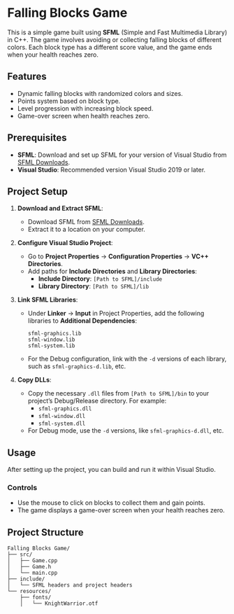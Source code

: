 # Falling Blocks Game

This is a simple game built using **SFML** (Simple and Fast Multimedia Library) in C++. The game involves avoiding or collecting falling blocks of different colors. Each block type has a different score value, and the game ends when your health reaches zero.

## Features
- Dynamic falling blocks with randomized colors and sizes.
- Points system based on block type.
- Level progression with increasing block speed.
- Game-over screen when health reaches zero.
  
## Prerequisites
- **SFML**: Download and set up SFML for your version of Visual Studio from [SFML Downloads](https://www.sfml-dev.org/download.php).
- **Visual Studio**: Recommended version Visual Studio 2019 or later.
  
## Project Setup

1. **Download and Extract SFML**: 
   - Download SFML from [SFML Downloads](https://www.sfml-dev.org/download.php).
   - Extract it to a location on your computer.

2. **Configure Visual Studio Project**:
   - Go to **Project Properties** → **Configuration Properties** → **VC++ Directories**.
   - Add paths for **Include Directories** and **Library Directories**:
     - **Include Directory**: `[Path to SFML]/include`
     - **Library Directory**: `[Path to SFML]/lib`

3. **Link SFML Libraries**:
   - Under **Linker** → **Input** in Project Properties, add the following libraries to **Additional Dependencies**:
     ```
     sfml-graphics.lib
     sfml-window.lib
     sfml-system.lib
     ```
   - For the Debug configuration, link with the `-d` versions of each library, such as `sfml-graphics-d.lib`, etc.

4. **Copy DLLs**:
   - Copy the necessary `.dll` files from `[Path to SFML]/bin` to your project’s Debug/Release directory. For example:
     - `sfml-graphics.dll`
     - `sfml-window.dll`
     - `sfml-system.dll`
   - For Debug mode, use the `-d` versions, like `sfml-graphics-d.dll`, etc.

## Usage
After setting up the project, you can build and run it within Visual Studio. 

### Controls
- Use the mouse to click on blocks to collect them and gain points.
- The game displays a game-over screen when your health reaches zero.

## Project Structure

```plaintext
Falling Blocks Game/
├── src/
│   ├── Game.cpp
│   ├── Game.h
│   └── main.cpp
├── include/
│   └── SFML headers and project headers
└── resources/
    ├── fonts/
    │   └── KnightWarrior.otf
